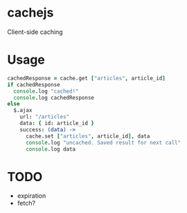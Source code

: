cachejs
=======

Client-side caching

Usage
=====

```coffeescript
cachedResponse = cache.get ["articles", article_id]
if cachedResponse
  console.log "cached!"
  console.log cachedResponse
else
  $.ajax
    url: "/articles"
    data: { id: article_id }
    success: (data) ->
      cache.set ["articles", article_id], data
      console.log "uncached. Saved result for next call"
      console.log data
```

TODO
====
* expiration
* fetch?
